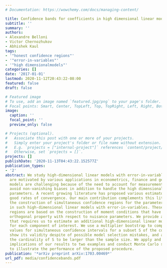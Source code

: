 ```yaml
---
# Documentation: https://wowchemy.com/docs/managing-content/

title: Confidence bands for coefficients in high dimensional linear models with error-in-variables
subtitle: ''
summary: ''
authors:
- Alexandre Belloni
- Victor Chernozhukov
- Abhishek Kaul
tags:
- '"honest confidence regions"'
- '"error-in-variables"'
- '"high dimensionalmodels"'
categories: []
date: '2017-01-01'
lastmod: 2020-11-12T20:43:22-08:00
featured: false
draft: false

# Featured image
# To use, add an image named `featured.jpg/png` to your page's folder.
# Focal points: Smart, Center, TopLeft, Top, TopRight, Left, Right, BottomLeft, Bottom, BottomRight.
image:
  caption: ''
  focal_point: ''
  preview_only: false

# Projects (optional).
#   Associate this post with one or more of your projects.
#   Simply enter your project's folder or file name without extension.
#   E.g. `projects = ["internal-project"]` references `content/project/deep-learning/index.md`.
#   Otherwise, set `projects = []`.
projects: []
publishDate: '2020-11-13T04:43:22.152577Z'
publication_types:
- '2'
abstract: We study high-dimensional linear models with error-in-variables. Such models
  are motivated by various applications in econometrics, finance and genetics. These
  models are challenging because of the need to account for measurement errors to
  avoid non-vanishing biases in addition to handle the high dimensionality of the
  parameters. A recent growing literature has proposed various estimators that achieve
  good rates of convergence. Our main contribution complements this literature with
  the construction of simultaneous confidence regions for the parameters of interest
  in such high-dimensional linear models with error-in-variables. These confidence
  regions are based on the construction of moment conditions that have an additional
  orthogonal property with respect to nuisance parameters. We provide a construction
  that requires us to estimate an additional high-dimensional linear model with error-in-variables
  for each component of interest. We use a multiplier bootstrap to compute critical
  values for simultaneous confidence intervals for a subset S of the components. We
  show its validity despite of possible model selection mistakes, and allowing for
  the cardinality of S to be larger than the sample size. We apply and discuss the
  implications of our results to two examples and conduct Monte Carlo simulations
  to illustrate the performance of the proposed procedure.
publication: '*arXiv preprint arXiv:1703.00469*'
url_pdf: media/confidencebands.pdf
---
```

